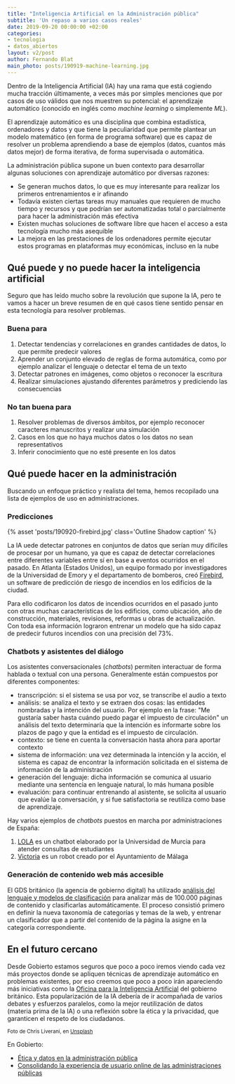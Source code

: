 ```yaml
---
title: "Inteligencia Artificial en la Administración pública"
subtitle: 'Un repaso a varios casos reales'
date: 2019-09-20 00:00:00 +02:00
categories:
- tecnologia
- datos_abiertos
layout: v2/post
author: Fernando Blat
main_photo: posts/190919-machine-learning.jpg
---
```


Dentro de la Inteligencia Artificial (IA) hay una rama que está cogiendo mucha tracción últimamente, a veces más por simples menciones que por casos de uso válidos que nos muestren su potencial: el aprendizaje automático (conocido en inglés como _machine learning_ o simplemente _ML_).

El aprendizaje automático es una disciplina que combina estadística, ordenadores y datos y que tiene la peculiaridad que permite plantear un modelo matemático (en forma de programa software) que es capaz de resolver un problema aprendiendo a base de ejemplos (datos, cuantos más datos mejor) de forma iterativa, de forma supervisada o automática.

La administración pública supone un buen contexto para desarrollar algunas soluciones con aprendizaje automático por diversas razones:

- Se generan muchos datos, lo que es muy interesante para realizar los primeros entrenamientos e ir afinando
- Todavía existen ciertas tareas muy manuales que requieren de mucho tiempo y recursos y que podrían ser automatizadas total o parcialmente para hacer la administración más efectiva
- Existen muchas soluciones de software libre que hacen el acceso a esta tecnología mucho más asequible
- La mejora en las prestaciones de los ordenadores permite ejecutar estos programas en plataformas muy económicas, incluso en la nube

## Qué puede y no puede hacer la inteligencia artificial

Seguro que has leído mucho sobre la revolución que supone la IA, pero te vamos a hacer un breve resumen de en qué casos tiene sentido pensar en esta tecnología para resolver problemas.

### Buena para

1. Detectar tendencias y correlaciones en grandes cantidades de datos, lo que permite predecir valores
2. Aprender un conjunto elevado de reglas de forma automática, como por ejemplo analizar el lenguaje o detectar el tema de un texto
3. Detectar patrones en imágenes, como objetos o reconocer la escritura
4. Realizar simulaciones ajustando diferentes parámetros y prediciendo las consecuencias

### No tan buena para

1. Resolver problemas de diversos ámbitos, por ejemplo reconocer caracteres manuscritos y realizar una simulación
2. Casos en los que no haya muchos datos o los datos no sean representativos
3. Inferir conocimiento que no esté presente en los datos

## Qué puede hacer en la administración

Buscando un enfoque práctico y realista del tema, hemos recopilado una lista de ejemplos de uso en administraciones.

### Predicciones

{% asset 'posts/190920-firebird.jpg' class='Outline Shadow caption' %}

La IA uede detectar patrones en conjuntos de datos que serían muy difíciles de procesar por un humano, ya que es capaz de detectar correlaciones entre diferentes variables entre sí en base a eventos ocurridos en el pasado. En Atlanta (Estados Unidos), un equipo formado por investigadores de la Universidad de Emory y el departamento de bomberos, creó [Firebird](http://firebird.gatech.edu/), un software de predicción de riesgo de incendios en los edificios de la ciudad.

Para ello codificaron los datos de incendios ocurridos en el pasado junto con otras muchas características de los edificios, como ubicación, año de construcción, materiales, revisiones, reformas u obras de actualización. Con toda esa información lograron entrenar un modelo que ha sido capaz de predecir futuros incendios con una precisión del 73%.


### Chatbots y asistentes del diálogo

Los asistentes conversacionales (_chatbots_) permiten interactuar de forma hablada o textual con una persona. Generalmente están compuestos por diferentes componentes:

- transcripción: si el sistema se usa por voz, se transcribe el audio a texto
- análisis: se analiza el texto y se extraen dos cosas: las entidades nombradas y la intención del usuario. Por ejemplo en la frase: "Me gustaría saber hasta cuándo puedo pagar el impuesto de circulación" un análisis del texto determinaría que la intención es informarte sobre los plazos de pago y que la entidad es el impuesto de circulación.
- contexto: se tiene en cuenta la conversación hasta ahora para aportar contexto
- sistema de información: una vez determinada la intención y la acción, el sistema es capaz de encontrar la información solicitada en el sistema de información de la administración
- generación del lenguaje: dicha información se comunica al usuario mediante una sentencia en lenguaje natural, lo más humana posible
- evaluación: para continuar entrenando al asistente, se solicita al usuario que evalúe la conversación, y si fue satisfactoria se reutiliza como base de aprendizaje.

Hay varios ejemplos de _chatbots_ puestos en marcha por administraciones de España:

1. [LOLA](https://docs.google.com/document/d/1EAWyUqTdgYAAczIFjgFOWvWKUt0xQhJheU-3wYqdSw8/edit) es un chatbot elaborado por la Universidad de Murcia para atender consultas de estudiantes
2. [Victoria](https://www.diariosur.es/malaga-capital/victoria-habla-malaga-20180824201349-nt.html) es un robot creado por el Ayuntamiento de Málaga


### Generación de contenido web más accesible

El GDS británico (la agencia de gobierno digital) ha utilizado [análisis del lenguaje y modelos de clasificación](https://www.gov.uk/government/case-studies/how-gds-used-machine-learning-to-make-govuk-more-accessible) para analizar más de 100.000 páginas de contenido y clasificarlas automáticamente. El proceso consistió primero en definir la nueva taxonomía de categorías y temas de la web, y entrenar un clasificador que a partir del contenido de la página la asigne en la categoría correspondiente.


## En el futuro cercano

Desde Gobierto estamos seguros que poco a poco iremos viendo cada vez más proyectos donde se apliquen técnicas de aprendizaje automático en problemas existentes, por eso creemos que poco a poco irán apareciendo más iniciativas como la [Oficina para la Inteligencia Artificial](https://www.gov.uk/government/organisations/office-for-artificial-intelligence) del gobierno británico. Esta popularización de la IA debería de ir acompañada de varios debates y esfuerzos paralelos, como la mejor reutilización de datos (materia prima de la IA) o una reflexión sobre la ética y la privacidad, que garanticen el respeto de los ciudadanos.


<small>Foto de Chris Liverani, en [Unsplash](https://unsplash.com/@chrisliverani?utm_source=unsplash&utm_medium=referral&utm_content=creditCopyText)</small>

<div class="separator blue short"></div>

En Gobierto:

* [Ética y datos en la administración pública](/blog/20190918-etica-y-datos.html)
* [Consolidando la experiencia de usuario online de las administraciones públicas](https://gobierto.es/blog/20170615-patrones-y-estandares-en-la-administracion.html)
